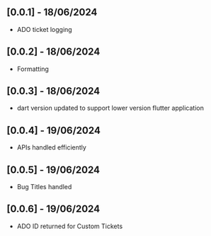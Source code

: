 ## [0.0.1] - 18/06/2024
* ADO ticket logging
## [0.0.2] - 18/06/2024
* Formatting
## [0.0.3] - 18/06/2024
* dart version updated to support lower version flutter application
## [0.0.4] - 19/06/2024
* APIs handled efficiently
## [0.0.5] - 19/06/2024
* Bug Titles handled
## [0.0.6] - 19/06/2024
* ADO ID returned for Custom Tickets